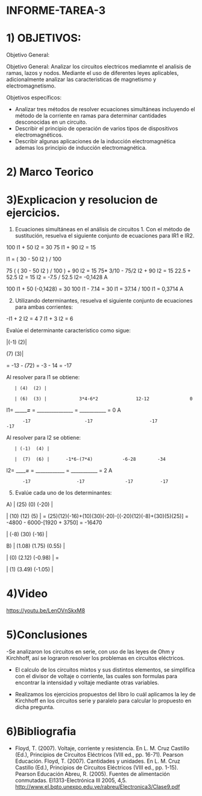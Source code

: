 # INFORME-TAREA-3

# 1) OBJETIVOS:

Objetivo General:

Objetivo General: Analizar los circuitos electricos mediamnte el analisis de ramas, lazos y nodos. Mediante el uso de diferentes leyes aplicables, adicionalmente analizar las caracteristicas de magnetismo y electromagnetismo.

Objetivos específicos:

-	Analizar tres métodos de resolver ecuaciones simultáneas incluyendo el método de la corriente en ramas para determinar cantidades desconocidas en un circuito.
-	Describir el principio de operación de varios tipos de dispositivos electromagnéticos.
-	Describir algunas aplicaciones de la inducción electromagnética ademas los principio de inducción electromagnética.
# 2) Marco Teorico




# 3)Explicacion y resolucion de ejercicios.

1. Ecuaciones simultáneas en el análisis de circuitos 1. Con el método de sustitución, resuelva el siguiente conjunto de ecuaciones para IR1 e IR2.

100 I1 + 50 I2 = 30 
75 I1 + 90 I2 = 15

I1 = ( 30 - 50 I2 ) / 100

75 ( ( 30 - 50 I2 ) / 100 ) + 90 I2 = 15
75* 3/10 - 75/2 I2 + 90 I2 = 15
22.5 + 52.5 I2 = 15
I2 = -7.5 / 52.5
I2= -0,1428 A


100 I1 + 50 (-0,1428) = 30 
100 I1 - 7.14 = 30
I1 = 37.14 / 100
I1 = 0,3714 A


2. Utilizando determinantes, resuelva el siguiente conjunto de ecuaciones para ambas corrientes:

-I1 + 2 I2 = 4 
7 I1 + 3 I2 = 6

Evalúe el determinante característico como sigue:

|(-1) (2)|  
                
  (7) (3)|
  
  
 = -1*3 - (7*2) = -3 - 14 = -17
  

Al resolver para I1 se obtiene:

       | (4)  (2) |
       
       | (6)  (3) |            3*4-6*2              12-12               0 
       
 I1=   ______________________=_________________ =  _______________ = ___________ = 0 A
 
          -17                    -17                     -17            -17
          
Al resolver para I2 se obtiene:

       | (-1)  (4) |
       
       |  (7)  (6) |      -1*6-(7*4)           -6-28        -34
       
 I2=   _________________=_____________  =  ____________ = ___________ = 2 A
 
          -17                 -17               -17          -17            
          
5. Evalúe cada uno de los determinantes:


A) | (25) (0)  (-20) |     

   | (10) (12)  (5)  |  =  (25)(12)(-16)+(10)(30)(-20)-[(-20)(12)(-8)+(30)(5)(25)] = -4800 - 6000-[1920 + 3750] = -16470
   
   | (-8) (30) (-16) |
   
   
B) | (1.08) (1.75)  (0.55)  |

   |   (0)  (2.12)  (-0.98) |  =  
   
   |   (1)  (3.49)  (-1.05) |
 
# 4)Video

https://youtu.be/LenOVnSkxM8

# 5)Conclusiones

-Se analizaron los circuitos en serie, con uso de las leyes de Ohm y Kirchhoff, así se lograron resolver los problemas en circuitos eléctricos.

- El calculo de los circuitos mixtos y sus distintos elementos, se simplifica con el divisor de voltaje o corriente, las cuales son formulas para encontrar la intensidad y voltaje mediante otras variables.

- Realizamos los ejercicios propuestos del libro lo cuál aplicamos la ley de Kirchhoff en los circuitos serie y paralelo para calcular lo propuesto en dicha pregunta.

# 6)Bibliografia

- Floyd, T. (2007). Voltaje, corriente y resistencia. En L. M. Cruz Castillo (Ed.), Principios de Circuitos Eléctricos (VIII ed., pp. 16-71). Pearson Educación. Floyd, T. (2007). Cantidades y unidades. En L. M. Cruz Castillo (Ed.), Principios de Circuitos Eléctricos (VIII ed., pp. 1-15). Pearson Educación Abreu, R. (2005). Fuentes de alimentación conmutadas. El1313-Electrónica III 2005, 4,5. http://www.el.bqto.unexpo.edu.ve/rabreu/Electronica3/Clase9.pdf

